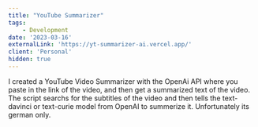 ```yaml
---
title: "YouTube Summarizer"
tags: 
    - Development
date: '2023-03-16'
externalLink: 'https://yt-summarizer-ai.vercel.app/'
client: 'Personal'
hidden: true
---
```


I created a YouTube Video Summarizer with the OpenAi API where you paste in the link of the video, and then get a summarized text of the video. 
The script searchs for the subtitles of the video and then tells the text-davinci or text-curie model from OpenAI to summerize it.
Unfortunately its german only.